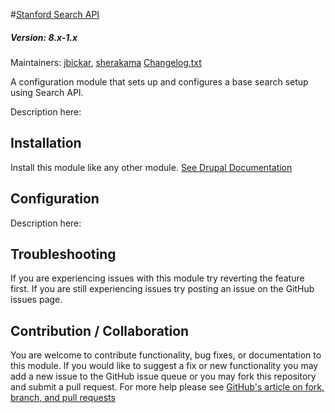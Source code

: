 #[Stanford Search API](https://github.com/SU-SWS/stanford_search_api)
##### Version: 8.x-1.x

Maintainers: [jbickar](https://github.com/jbickar), [sherakama](https://github.com/sherakama)
[Changelog.txt](CHANGELOG.txt)

A configuration module that sets up and configures a base search setup using Search API.

Description here:


Installation
---

Install this module like any other module. [See Drupal Documentation](https://drupal.org/documentation/install/modules-themes/modules-7)

Configuration
---

Description here:

Troubleshooting
---

If you are experiencing issues with this module try reverting the feature first. If you are still experiencing issues try posting an issue on the GitHub issues page.

Contribution / Collaboration
---

You are welcome to contribute functionality, bug fixes, or documentation to this module. If you would like to suggest a fix or new functionality you may add a new issue to the GitHub issue queue or you may fork this repository and submit a pull request. For more help please see [GitHub's article on fork, branch, and pull requests](https://help.github.com/articles/using-pull-requests)
